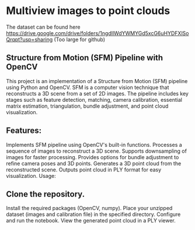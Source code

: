 # Multiview images to point clouds

The dataset can be found here https://drive.google.com/drive/folders/1ngdIlWdYWMYGd5xcG6uHYDFXlSoQrqpt?usp=sharing
(Too large for github)

## Structure from Motion (SFM) Pipeline with OpenCV

This project is an implementation of a Structure from Motion (SFM) pipeline using Python and OpenCV. SFM is a computer vision technique that reconstructs a 3D scene from a set of 2D images. The pipeline includes key stages such as feature detection, matching, camera calibration, essential matrix estimation, triangulation, bundle adjustment, and point cloud visualization.

## Features:

Implements SFM pipeline using OpenCV's built-in functions.
Processes a sequence of images to reconstruct a 3D scene.
Supports downsampling of images for faster processing.
Provides options for bundle adjustment to refine camera poses and 3D points.
Generates a 3D point cloud from the reconstructed scene.
Outputs point cloud in PLY format for easy visualization.
Usage:

## Clone the repository.
Install the required packages (OpenCV, numpy).
Place your unzipped dataset (images and calibration file) in the specified directory.
Configure and run the notebook.
View the generated point cloud in a PLY viewer.
